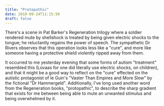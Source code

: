 ```yaml
---
title: "Protopathic"
date: 2018-09-24T11:15:50
draft: false
---
```

There's a scene in Pat Barker's Regeneration trilogy where a soldier rendered mute by shellshock is treated by being given electric shocks to the tongue; he reluctantly regains the power of speech. The sympathetic Dr Rivers observes that this operation looks less like a "cure", and more like someone having a protective shield violently ripped away from them.

It occurred to me yesterday evening that some forms of autism "treatment" resembled this (Lovaas for one did literally use electric shocks, on children), and that it might be a good way to reflect on the "cure" effected on the autistic protagonist of le Guin's "Vaster Than Empires and More Slow" by the fictional "Dr Hammergeld". Additionally, I've long used another word from the Regeneration books, "protopathic", to describe the sharp gradient that exists for me between being able to mute an unwanted stimulus and being overwhelmed by it.
